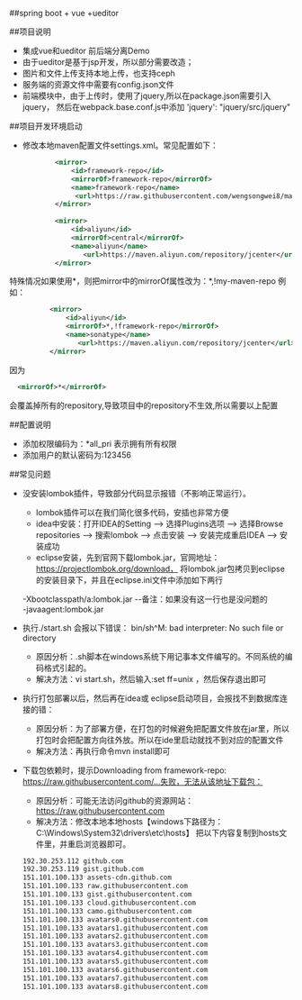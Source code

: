 ##spring boot + vue +ueditor

##项目说明
* 集成vue和ueditor 前后端分离Demo
* 由于ueditor是基于jsp开发，所以部分需要改造；
* 图片和文件上传支持本地上传，也支持ceph
* 服务端的资源文件中需要有config.json文件
* 前端模块中，由于上传时，使用了jquery,所以在package.json需要引入jquery，
    然后在webpack.base.conf.js中添加
    'jquery': "jquery/src/jquery"
       
 ##项目开发环境启动
 
 * 修改本地maven配置文件settings.xml。常见配置如下：
    ```xml
    		<mirror>
    			<id>framework-repo</id>
    			<mirrorOf>framework-repo</mirrorOf>
    			<name>framework-repo</name>
    			 <url>https://raw.githubusercontent.com/wengsongwei8/maven-repo/master</url>  
    		</mirror>
    		
    		<mirror>
    			<id>aliyun</id>
    			<mirrorOf>central</mirrorOf>
    			<name>aliyun</name>
    			   <url>https://maven.aliyun.com/repository/jcenter</url>  
    		</mirror>
    ```
 特殊情况如果使用*，则把mirror中的mirrorOf属性改为：<mirrorOf>*,!my-maven-repo</mirrorOf>
   例如：
  ```xml
       		<mirror>
       			<id>aliyun</id>
       			<mirrorOf>*,!framework-repo</mirrorOf>
       			<name>sonatype</name>
       			   <url>https://maven.aliyun.com/repository/jcenter</url>  
       		</mirror>
  
``` 
因为
 ```xml
   <mirrorOf>*</mirrorOf>
``` 
   会覆盖掉所有的repository,导致项目中的repository不生效,所以需要以上配置


   



##配置说明
* 添加权限编码为：*all_pri  表示拥有所有权限
* 添加用户的默认密码为:123456

##常见问题
* 没安装lombok插件，导致部分代码显示报错（不影响正常运行）。

    * lombok插件可以在我们简化很多代码，安插也非常方便
    * idea中安装：打开IDEA的Setting –> 选择Plugins选项 –> 选择Browse repositories –> 搜索lombok –> 点击安装 –> 安装完成重启IDEA –> 安装成功
    * eclipse安装，先到官网下载lombok.jar，官网地址：https://projectlombok.org/download，
        将lombok.jar包拷贝到eclipse的安装目录下，并且在eclipse.ini文件中添加如下两行
    
    -Xbootclasspath/a:lombok.jar    --备注：如果没有这一行也是没问题的 <br/>
    -javaagent:lombok.jar

* 执行./start.sh 会报以下错误：
    bin/sh^M: bad interpreter: No such file or directory
  
    * 原因分析：.sh脚本在windows系统下用记事本文件编写的。不同系统的编码格式引起的。
    * 解决方法：vi start.sh，然后输入:set ff=unix ，然后保存退出即可
* 执行打包部署以后，然后再在idea或 eclipse启动项目，会报找不到数据库连接的错：
  
    * 原因分析：为了部署方便，在打包的时候避免把配置文件放在jar里，所以打包时会把配置方向往外放。所以在ide里启动就找不到对应的配置文件
    * 解决方法：再执行命令mvn install即可
* 下载包依赖时，提示Downloading from framework-repo: https://raw.githubusercontent.com/...失败，无法从该地址下载包：
    * 原因分析：可能无法访问github的资源网站：https://raw.githubusercontent.com
    * 解决方法：修改本地本地hosts【windows下路径为：C:\Windows\System32\drivers\etc\hosts】 
    把以下内容复制到hosts文件里，并重启浏览器即可。    
  ```txt
  192.30.253.112 github.com
  192.30.253.119 gist.github.com
  151.101.100.133 assets-cdn.github.com
  151.101.100.133 raw.githubusercontent.com
  151.101.100.133 gist.githubusercontent.com
  151.101.100.133 cloud.githubusercontent.com
  151.101.100.133 camo.githubusercontent.com
  151.101.100.133 avatars0.githubusercontent.com
  151.101.100.133 avatars1.githubusercontent.com
  151.101.100.133 avatars2.githubusercontent.com
  151.101.100.133 avatars3.githubusercontent.com
  151.101.100.133 avatars4.githubusercontent.com
  151.101.100.133 avatars5.githubusercontent.com
  151.101.100.133 avatars6.githubusercontent.com
  151.101.100.133 avatars7.githubusercontent.com
  151.101.100.133 avatars8.githubusercontent.com
  
